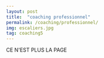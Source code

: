 ```yaml
---
layout: post
title:  "coaching professionnel"
permalink: /coaching/professionnel/
img: escaliers.jpg
tag: coaching5
---
```

CE N'EST PLUS LA PAGE